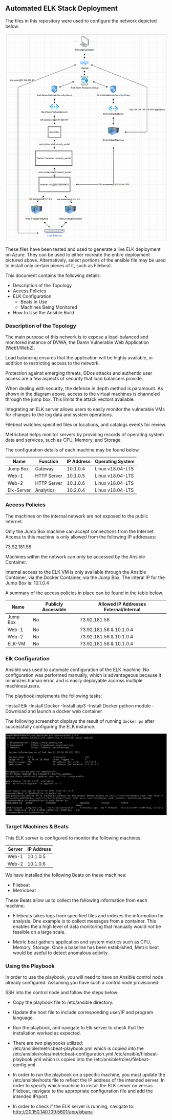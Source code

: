 ## Automated ELK Stack Deployment

The files in this repository were used to configure the network depicted below.

![Network Diagram](Images/Network_Diagram.png)

These files have been tested and used to generate a live ELK deployment on Azure. They can be used to either recreate the entire deployment pictured above. Alternatively, select portions of the ansible file may be used to install only certain pieces of it, such as Filebeat.


This document contains the following details:
- Description of the Topology
- Access Policies
- ELK Configuration
  - Beats in Use
  - Machines Being Monitored
- How to Use the Ansible Build


### Description of the Topology

The main purpose of this network is to expose a load-balanced and monitored instance of DVWA, the Damn Vulnerable Web Application (Web1/Web2).

Load balancing ensures that the application will be highly available, in addition to restricting access to the network.

Protection against emerging threats, DDos attacks and authentic user access are a few aspects of security that load balancers provide. 

When dealing with security, the defense in depth method is paramount. As shown in the diagram above, access to the virtual machines is channeled through the jump box.  This limits the attack vectors available.


Integrating an ELK server allows users to easily monitor the vulnerable VMs for changes to the log data and system operations.

Filebeat watches specified files or locations, and catalogs events for review.

Metricbeat helps monitor servers by providing records of operating system data and services, such as CPU, Memory, and Storage.


The configuration details of each machine may be found below.

| Name      | Function  | IP Address | Operating System |
|-----------|-----------|------------|------------------|
| Jump Box  | Gateway   | 10.1.0.4   | Linux v18.04-LTS |
| Web-1     |HTTP Server| 10.1.0.5   | Linux v18.04-LTS |
| Web-2     |HTTP Server| 10.1.0.6   | Linux v18.04-LTS |
| Elk-Server| Analytics | 10.2.0.4   | Linux v18.04-LTS |

### Access Policies

The machines on the internal network are not exposed to the public Internet. 

Only the Jump Box machine can accept connections from the Internet. Access to this machine is only allowed from the following IP addresses:

73.92.181.56

Machines within the network can only be accessed by the Ansible Container.

Internal access to the ELK VM is only available through the Ansible Container, via the Docker Container, via the Jump Box. The interal IP for the Jump Box is: 10.1.0.4

A summary of the access policies in place can be found in the table below.

| Name     | Publicly Accessible | Allowed IP Addresses External/Internal |
|----------|---------------------|----------------------------------------|
| Jump Box |         No          | 73.92.181.56                           |
| Web-1    |         No          | 73.92.181.56 & 10.1.0.4                |
| Web-2    |         No          | 73.92.181.56 & 10.1.0.4                |
| ELK-VM   |         No          | 73.92.181.56 & 10.1.0.4                |


### Elk Configuration

Ansible was used to automate configuration of the ELK machine. No configuration was performed manually, which is advantageous because it minimizes human error, and is easily deployable accross multiple machines/users.

The playbook implements the following tasks:

-Install Elk
-Install Docker
-Install pip3
-Install Docker python module
-Download and launch a docker web container

The following screenshot displays the result of running `docker ps` after successfully configuring the ELK instance.

![docker ps output](Images/docker_ps_output.png)

### Target Machines & Beats
This ELK server is configured to monitor the following machines:

| Server  | IP Address |
|---------|------------|
| Web-1   | 10.1.0.5   |
| Web-2   | 10.1.0.6   |

We have installed the following Beats on these machines:

- Filebeat
- Metricbeat

These Beats allow us to collect the following information from each machine:

- Filebeats takes logs from specified files and indexes the information for analysis. One example is to collect messages from a container. This enables the a high level of data monitoring that manually would not be feasible on a large scale. 

- Metric beat gathers application and system metrics such as CPU, Memory, Storage. Once a baseline has been established, Metric beat would be useful to detect anomalous activity. 


### Using the Playbook
In order to use the playbook, you will need to have an Ansible control node already configured. Assuming you have such a control node provisioned: 

SSH into the control node and follow the steps below:
- Copy the playbook file to /etc/ansible directory.
- Update the host file to include corresponding user/IP and program language.
- Run the playbook, and navigate to Elk server to check that the installation worked as expected.

- There are two playbooks utilized:  
	/etc/ansible/metricbeat-playbook.yml which is copied into the /etc/ansible/roles/metricbeat-configuration.yml
	/etc/ansible/filebeat-playbook.yml which is copied into the /etc/ansible/roles/filebeat-config.yml

- In order to run the playbook on a specific machine, you must update the /etc/ansible/hosts file to reflect the IP address of the intended server. In order to specify which machine to install the ELK server on versus Filebeat, navigate to the appropriate configuration file and add the intended IP/port.

- In order to check if the ELK server is running, navigate to: http://20.150.140.109:5601/app/kibana
